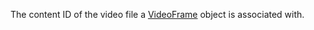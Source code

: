 The content ID of the video file a [VideoFrame](https://developer.roblox.com/en-us/api-reference/class/VideoFrame) object is associated with.